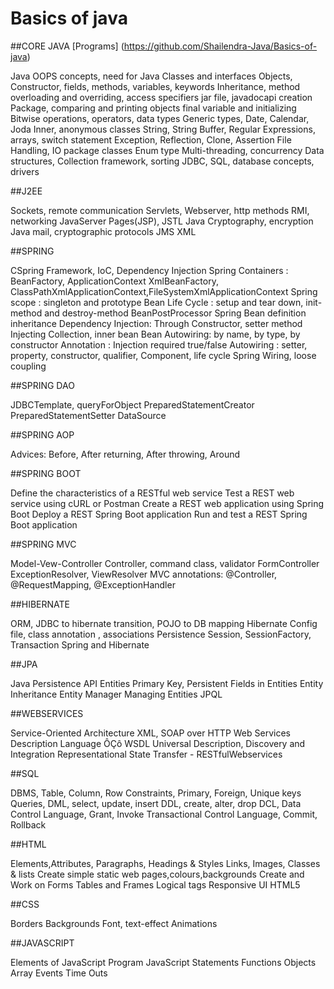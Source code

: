 # Basics of java
##CORE JAVA [Programs] (https://github.com/Shailendra-Java/Basics-of-java)

Java OOPS concepts, need for Java
Classes and interfaces
Objects, Constructor, fields, methods, variables, keywords
Inheritance, method overloading and overriding, access specifiers
jar file, javadocapi creation
Package, comparing and printing objects
final variable and initializing
Bitwise operations, operators, data types
Generic types, Date, Calendar, Joda
Inner, anonymous classes
String, String Buffer, Regular Expressions, arrays, switch statement
Exception, Reflection, Clone, Assertion
File Handling, IO package classes
Enum type
Multi-threading, concurrency
Data structures, Collection framework, sorting
JDBC, SQL, database concepts, drivers

##J2EE

Sockets, remote communication
Servlets, Webserver, http methods
RMI, networking
JavaServer Pages(JSP), JSTL
Java Cryptography, encryption
Java mail, cryptographic protocols
JMS
XML

##SPRING

CSpring Framework, IoC, Dependency Injection
Spring Containers : BeanFactory, ApplicationContext
XmlBeanFactory, ClassPathXmlApplicationContext,FileSystemXmlApplicationContext
Spring scope : singleton and prototype
Bean Life Cycle : setup and tear down, init-method and destroy-method
BeanPostProcessor
Spring Bean definition inheritance
Dependency Injection: Through Constructor, setter method
Injecting Collection, inner bean
Bean Autowiring: by name, by type, by constructor
Annotation : Injection required true/false
Autowiring : setter, property, constructor, qualifier, Component, life cycle
Spring Wiring, loose coupling

##SPRING DAO

JDBCTemplate, queryForObject
PreparedStatementCreator
PreparedStatementSetter
DataSource

##SPRING AOP

Advices: Before, After returning, After throwing, Around

##SPRING BOOT

 Define the characteristics of a RESTful web service
 Test a REST web service using cURL or Postman
 Create a REST web application using Spring Boot
 Deploy a REST Spring Boot application
Run and test a REST Spring Boot application

##SPRING MVC

Model-Vew-Controller
Controller, command class, validator
FormController
ExceptionResolver, ViewResolver
MVC annotations: @Controller, @RequestMapping, @ExceptionHandler

##HIBERNATE

ORM, JDBC to hibernate transition, POJO to DB mapping
Hibernate Config file, class annotation , associations
Persistence
Session, SessionFactory, Transaction
Spring and Hibernate

##JPA

Java Persistence API
Entities
Primary Key, Persistent Fields in Entities
Entity Inheritance
Entity Manager
Managing Entities
JPQL

##WEBSERVICES

Service-Oriented Architecture
XML, SOAP over HTTP
Web Services Description Language ÔÇô WSDL
Universal Description, Discovery and Integration
Representational State Transfer - RESTfulWebservices

##SQL

DBMS, Table, Column, Row
Constraints, Primary, Foreign, Unique keys
Queries, DML, select, update, insert
DDL, create, alter, drop
DCL, Data Control Language, Grant, Invoke
Transactional Control Language, Commit, Rollback

##HTML

Elements,Attributes, Paragraphs, Headings & Styles
Links, Images, Classes & lists
Create simple static web pages,colours,backgrounds
Create and Work on Forms
Tables and Frames
Logical tags
Responsive UI
HTML5

##CSS

Borders
Backgrounds
Font, text-effect
Animations

##JAVASCRIPT

Elements of JavaScript Program
JavaScript Statements
Functions
Objects
Array
Events
Time Outs
